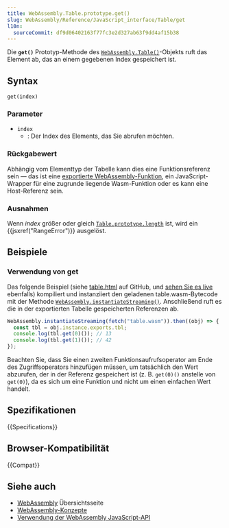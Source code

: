 ```yaml
---
title: WebAssembly.Table.prototype.get()
slug: WebAssembly/Reference/JavaScript_interface/Table/get
l10n:
  sourceCommit: df9d06402163f77fc3e2d327ab63f9dd4af15b38
---
```


Die **`get()`** Prototyp-Methode des [`WebAssembly.Table()`](/de/docs/WebAssembly/Reference/JavaScript_interface/Table)-Objekts ruft das Element ab, das an einem gegebenen Index gespeichert ist.

## Syntax

```js-nolint
get(index)
```

### Parameter

- `index`
  - : Der Index des Elements, das Sie abrufen möchten.

### Rückgabewert

Abhängig vom Elementtyp der Tabelle kann dies eine Funktionsreferenz sein — das ist eine [exportierte WebAssembly-Funktion](/de/docs/WebAssembly/Guides/Exported_functions), ein JavaScript-Wrapper für eine zugrunde liegende Wasm-Funktion oder es kann eine Host-Referenz sein.

### Ausnahmen

Wenn _index_ größer oder gleich [`Table.prototype.length`](/de/docs/WebAssembly/Reference/JavaScript_interface/Table/length) ist, wird ein {{jsxref("RangeError")}} ausgelöst.

## Beispiele

### Verwendung von get

Das folgende Beispiel (siehe [table.html](https://github.com/mdn/webassembly-examples/blob/main/js-api-examples/table.html) auf GitHub, und [sehen Sie es live](https://mdn.github.io/webassembly-examples/js-api-examples/table.html) ebenfalls) kompiliert und instanziiert den geladenen table.wasm-Bytecode mit der Methode [`WebAssembly.instantiateStreaming()`](/de/docs/WebAssembly/Reference/JavaScript_interface/instantiateStreaming_static). Anschließend ruft es die in der exportierten Tabelle gespeicherten Referenzen ab.

```js
WebAssembly.instantiateStreaming(fetch("table.wasm")).then((obj) => {
  const tbl = obj.instance.exports.tbl;
  console.log(tbl.get(0)()); // 13
  console.log(tbl.get(1)()); // 42
});
```

Beachten Sie, dass Sie einen zweiten Funktionsaufrufsoperator am Ende des Zugriffsoperators hinzufügen müssen, um tatsächlich den Wert abzurufen, der in der Referenz gespeichert ist (z. B. `get(0)()` anstelle von `get(0)`), da es sich um eine Funktion und nicht um einen einfachen Wert handelt.

## Spezifikationen

{{Specifications}}

## Browser-Kompatibilität

{{Compat}}

## Siehe auch

- [WebAssembly](/de/docs/WebAssembly) Übersichtsseite
- [WebAssembly-Konzepte](/de/docs/WebAssembly/Guides/Concepts)
- [Verwendung der WebAssembly JavaScript-API](/de/docs/WebAssembly/Guides/Using_the_JavaScript_API)

